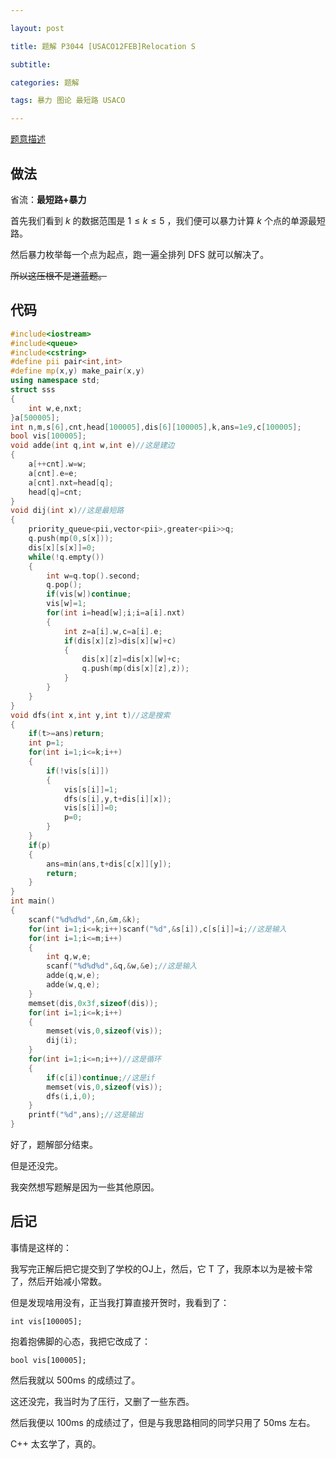 ```yaml
---

layout: post

title: 题解 P3044 [USACO12FEB]Relocation S

subtitle: 

categories: 题解

tags: 暴力 图论 最短路 USACO

---
```


[题意描述](https://www.luogu.com.cn/problem/P3044)

## 做法

省流：**最短路+暴力**

首先我们看到 $k$ 的数据范围是 $1\leq k\leq 5$ ，我们便可以暴力计算 $k$  个点的单源最短路。

然后暴力枚举每一个点为起点，跑一遍全排列 $\text{DFS}$ 就可以解决了。

~~所以这压根不是道蓝题。~~

## 代码

~~~ cpp
#include<iostream>
#include<queue>
#include<cstring>
#define pii pair<int,int>
#define mp(x,y) make_pair(x,y)
using namespace std;
struct sss
{
    int w,e,nxt;
}a[500005];
int n,m,s[6],cnt,head[100005],dis[6][100005],k,ans=1e9,c[100005];
bool vis[100005];
void adde(int q,int w,int e)//这是建边
{
    a[++cnt].w=w;
    a[cnt].e=e;
    a[cnt].nxt=head[q];
    head[q]=cnt;
}
void dij(int x)//这是最短路
{
    priority_queue<pii,vector<pii>,greater<pii>>q;
    q.push(mp(0,s[x]));
    dis[x][s[x]]=0;
    while(!q.empty())
    {
        int w=q.top().second;
        q.pop();
        if(vis[w])continue;
        vis[w]=1;
        for(int i=head[w];i;i=a[i].nxt)
        {
            int z=a[i].w,c=a[i].e;
            if(dis[x][z]>dis[x][w]+c)
            {
                dis[x][z]=dis[x][w]+c;
                q.push(mp(dis[x][z],z));
            }
        }
    }
}
void dfs(int x,int y,int t)//这是搜索
{
    if(t>=ans)return;
    int p=1;
    for(int i=1;i<=k;i++)
    {
        if(!vis[s[i]])
        {
            vis[s[i]]=1;
            dfs(s[i],y,t+dis[i][x]);
            vis[s[i]]=0;
            p=0;
        }
    }
    if(p)
    {
        ans=min(ans,t+dis[c[x]][y]);
        return;
    }
}
int main()
{
    scanf("%d%d%d",&n,&m,&k);
    for(int i=1;i<=k;i++)scanf("%d",&s[i]),c[s[i]]=i;//这是输入
    for(int i=1;i<=m;i++)
    {
        int q,w,e;
        scanf("%d%d%d",&q,&w,&e);//这是输入
        adde(q,w,e);
        adde(w,q,e);
    }
    memset(dis,0x3f,sizeof(dis));
    for(int i=1;i<=k;i++)
    {
        memset(vis,0,sizeof(vis));
        dij(i);
    }
    for(int i=1;i<=n;i++)//这是循环
    {
        if(c[i])continue;//这是if
        memset(vis,0,sizeof(vis));
        dfs(i,i,0);
    }
    printf("%d",ans);//这是输出
}
~~~

好了，题解部分结束。

但是还没完。

我突然想写题解是因为一些其他原因。

## 后记

事情是这样的：

我写完正解后把它提交到了学校的OJ上，然后，它 $\text{T}$ 了，我原本以为是被卡常了，然后开始减小常数。

但是发现啥用没有，正当我打算直接开贺时，我看到了：

`int vis[100005];`

抱着抱佛脚的心态，我把它改成了：

`bool vis[100005];`

然后我就以 $\text{500ms}$ 的成绩过了。

这还没完，我当时为了压行，又删了一些东西。

然后我便以 $\text{100ms}$ 的成绩过了，但是与我思路相同的同学只用了 $\text{50ms}$ 左右。

$\text{C++}$ 太玄学了，真的。
